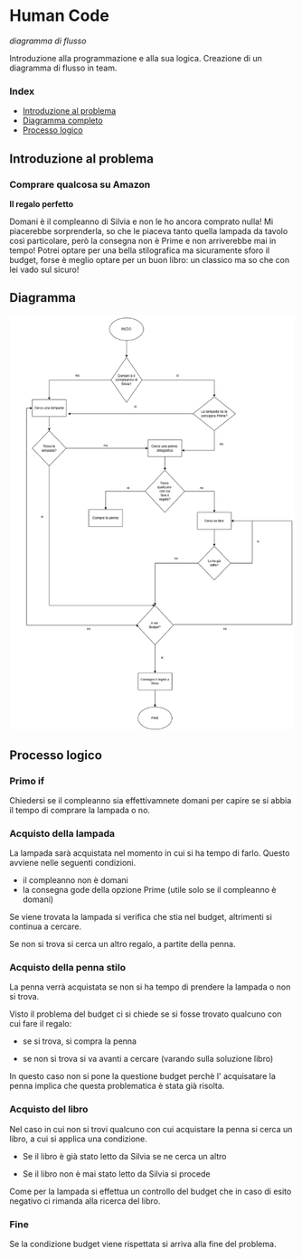 # Human Code

_diagramma di flusso_

Introduzione alla programmazione e alla sua logica. Creazione di un diagramma di flusso in team.

### Index

- [Introduzione al problema](#introduzione-al-problema)
- [Diagramma completo](#diagramma)
- [Processo logico](#processo-logico)

## Introduzione al problema

### Comprare qualcosa su Amazon

**Il regalo perfetto**

Domani è il compleanno di Silvia e non le ho ancora comprato nulla! Mi piacerebbe sorprenderla, so che le piaceva tanto quella lampada da tavolo così particolare, però la consegna non è Prime e non arriverebbe mai in tempo! Potrei optare per una bella stilografica ma sicuramente sforo il budget, forse è meglio optare per un buon libro: un classico ma so che con lei vado sul sicuro!

## Diagramma

![Website image](readme.png)

## Processo logico

### Primo if

Chiedersi se il compleanno sia effettivamnete domani per capire se si abbia il tempo di comprare la lampada o no.

### Acquisto della lampada

La lampada sarà acquistata nel momento in cui si ha tempo di farlo. Questo avviene nelle seguenti condizioni.

- il compleanno non è domani
- la consegna gode della opzione Prime (utile solo se il compleanno è domani)

Se viene trovata la lampada si verifica che stia nel budget, altrimenti si continua a cercare.

Se non si trova si cerca un altro regalo, a partite della penna.

### Acquisto della penna stilo

La penna verrà acquistata se non si ha tempo di prendere la lampada o non si trova.

Visto il problema del budget ci si chiede se si fosse trovato qualcuno con cui fare il regalo:

- se si trova, si compra la penna

- se non si trova si va avanti a cercare (varando sulla soluzione libro)

In questo caso non si pone la questione budget perchè l' acquisatare la penna implica che questa problematica è stata già risolta.

### Acquisto del libro

Nel caso in cui non si trovi qualcuno con cui acquistare la penna si cerca un libro, a cui si applica una condizione.

- Se il libro è già stato letto da Silvia se ne cerca un altro

- Se il libro non è mai stato letto da Silvia si procede

Come per la lampada si effettua un controllo del budget che in caso di esito negativo ci rimanda alla ricerca del libro.

### Fine

Se la condizione budget viene rispettata si arriva alla fine del problema.
